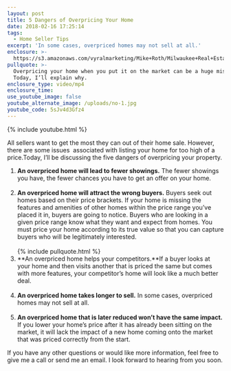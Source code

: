```yaml
---
layout: post
title: 5 Dangers of Overpricing Your Home
date: 2018-02-16 17:25:14
tags:
  - Home Seller Tips
excerpt: 'In some cases, overpriced homes may not sell at all.'
enclosure: >-
  https://s3.amazonaws.com/vyralmarketing/Mike+Roth/Milwaukee+Real+Estate-+5+Dangers+of+Overpricing+Your+Home.mp4
pullquote: >-
  Overpricing your home when you put it on the market can be a huge mistake.
  Today, I’ll explain why.
enclosure_type: video/mp4
enclosure_time:
use_youtube_image: false
youtube_alternate_image: /uploads/no-1.jpg
youtube_code: 5sJv4d3Gfz4
---
```


{% include youtube.html %}

All sellers want to get the most they can out of their home sale. However, there are some issues &nbsp;associated with listing your home for too high of a price.Today, I’ll be discussing the five dangers of overpricing your property.

1. **An overpriced home will lead to fewer showings.** The fewer showings you have, the fewer chances you have to get an offer on your home.<br>&nbsp;
2. **An overpriced home will attract the wrong buyers.** Buyers seek out homes based on their price brackets. If your home is missing the features and amenities of other homes within the price range you’ve placed it in, buyers are going to notice. Buyers who are looking in a given price range know what they want and expect from homes. You must price your home according to its true value so that you can capture buyers who will be legitimately interested.<br><br>{% include pullquote.html %}
3. **An overpriced home helps your competitors.**If a buyer looks at your home and then visits another that is priced the same but comes with more features, your competitor’s home will look like a much better deal.<br>&nbsp;
4. **An overpriced home takes longer to sell.** In some cases, overpriced homes may not sell at all.<br>&nbsp;
5. **An overpriced home that is later reduced won’t have the same impact.** If you lower your home’s price after it has already been sitting on the market, it will lack the impact of a new home coming onto the market that was priced correctly from the start.

If you have any other questions or would like more information, feel free to give me a call or send me an email. I look forward to hearing from you soon.